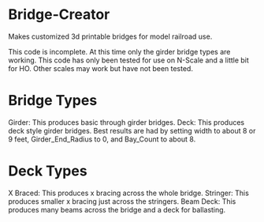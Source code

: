# Bridge-Creator
Makes customized 3d printable bridges for model railroad use.

This code is incomplete. At this time only the girder bridge types are working.
This code has only been tested for use on N-Scale and a little bit for HO. Other
 scales may work but have not been tested.

Bridge Types
============

Girder:   This produces basic through girder bridges.
Deck:     This produces deck style girder bridges. 
          Best results are had by setting width to about 8 or 9 feet, 
          Girder_End_Radius to 0, and Bay_Count to about 8.

Deck Types
==========

X Braced:   This produces x bracing across the whole bridge.
Stringer:   This produces smaller x bracing just across the stringers.
Beam Deck:  This produces many beams across the bridge and a deck for ballasting.


